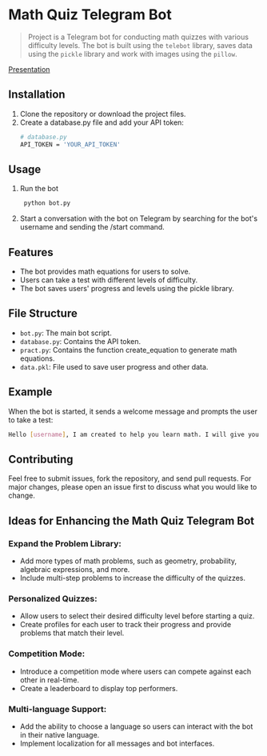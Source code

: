 # Math Quiz Telegram Bot

> Project is a Telegram bot for conducting math quizzes with various difficulty levels. The bot is built using the `telebot` library, saves data using the `pickle` library and work with images using the `pillow`.

[Presentation](https://www.canva.com/design/DAGLGtQSDjM/xXtkUUsDFmrnb84R9xWMyg/edit)

## Installation

1. Clone the repository or download the project files.
2. Create a database.py file and add your API token:
   ```bash
   # database.py
   API_TOKEN = 'YOUR_API_TOKEN'
   ```
## Usage
1. Run the bot
   ```bash
    python bot.py
   ```
2. Start a conversation with the bot on Telegram by searching for the bot's username and sending the /start command.
## Features
  - The bot provides math equations for users to solve.
  - Users can take a test with different levels of difficulty.
  - The bot saves users' progress and levels using the pickle library.
## File Structure
  - `bot.py`: The main bot script.
  - `database.py`: Contains the API token.
  - `pract.py`: Contains the function create_equation to generate math equations.
  - `data.pkl`: File used to save user progress and other data.
## Example
When the bot is started, it sends a welcome message and prompts the user to take a test:
```bash
Hello [username], I am created to help you learn math. I will give you examples and equations, and you need to just write the answers to these examples or equations. Let's immediately proceed to the test. You have 10 equation, the more levels you pass, the more you can go through. Good luck!
```
## Contributing
Feel free to submit issues, fork the repository, and send pull requests. For major changes, please open an issue first to discuss what you would like to change.
## Ideas for Enhancing the Math Quiz Telegram Bot
   ### Expand the Problem Library:
   - Add more types of math problems, such as geometry, probability, algebraic expressions, and more.
   - Include multi-step problems to increase the difficulty of the quizzes.
   ### Personalized Quizzes:
   - Allow users to select their desired difficulty level before starting a quiz.
   - Create profiles for each user to track their progress and provide problems that match their level.
   ### Competition Mode:
   - Introduce a competition mode where users can compete against each other in real-time.
   - Create a leaderboard to display top performers.
   ### Multi-language Support:
   - Add the ability to choose a language so users can interact with the bot in their native language.
   - Implement localization for all messages and bot interfaces.

